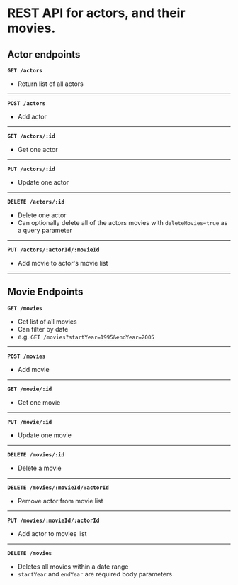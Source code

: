 # REST API for actors, and their movies.

## Actor endpoints

**`GET /actors`**

- Return list of all actors

---

**`POST /actors`**

- Add actor

---

**`GET /actors/:id`**

- Get one actor

---

**`PUT /actors/:id`**

- Update one actor

---

**`DELETE /actors/:id`**

- Delete one actor
- Can optionally delete all of the actors movies with `deleteMovies=true` as a query parameter

---

**`PUT /actors/:actorId/:movieId`**

- Add movie to actor's movie list

---

## Movie Endpoints

**`GET /movies`**

- Get list of all movies
- Can filter by date
- e.g. `GET /movies?startYear=1995&endYear=2005`

---

**`POST /movies`**

- Add movie

---

**`GET /movie/:id`**

- Get one movie

---

**`PUT /movie/:id`**

- Update one movie

---

**`DELETE /movies/:id`**

- Delete a movie

---

**`DELETE /movies/:movieId/:actorId`**

- Remove actor from movie list

---

**`PUT /movies/:movieId/:actorId`**

- Add actor to movies list

---

**`DELETE /movies`**

- Deletes all movies within a date range
- `startYear` and `endYear` are required body parameters
